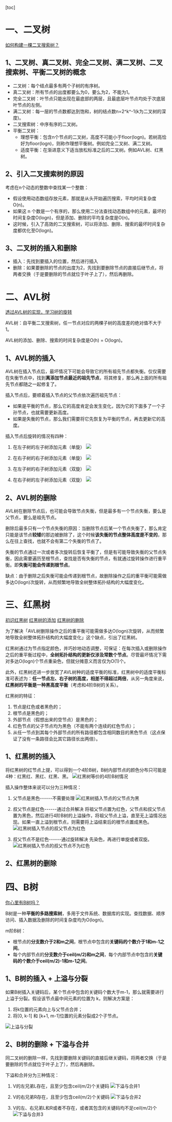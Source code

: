 [toc]


# 一、二叉树

[如何构建一棵二叉搜索树？](https://juejin.cn/post/7168286143430000671)


## 1、二叉树、真二叉树、完全二叉树、满二叉树、二叉搜索树、平衡二叉树的概念

* 二叉树：每个结点最多有两个子树的有序树。
* 真二叉树：所有节点的出度都要么为0，要么为2，不能为1。
* 完全二叉树：叶节点只能出现在最底部的两层，且最底层叶节点均处于次底层叶节点的左侧。
* 满二叉树：每一层的节点数都达到饱和，树的结点数n=2^k^-1(k为二叉树的深度)。
* 二叉搜索树：中序有序的二叉树。
* 平衡二叉树：
    - 理想平衡：包含n个节点的二叉树，高度不可能小于floor(logn)。若树高恰好为floor(logn)，则称作理想平衡树。例如完全二叉树、满二叉树。
    - 适度平衡：在渐进意义下适当放松标准之后的二叉树。例如AVL树、红黑树。



## 2、引入二叉搜索树的原因

考虑在n个动态的整数中查找某一个整数：
* 假设使用动态数组存放元素，那就是从头开始遍历搜索，平均时间复杂度O(n)。
* 如果这 n 个数是一个有序的，那么使用二分法查找动态数组中的元素，最坏的时间复杂度O(logn)，但是添加、删除的平均复杂度是O(n)。
* 这时候，引入了高效的二叉搜索树，可以将添加、删除、搜索的最坏时间复杂度都优化至O(logn)。



## 3、二叉树的插入和删除

* 插入：先找到要插入的位置，然后进行插入
* 删除：如果要删除的节点的出度为2，先找到要删除节点的直接后继节点，将两者交换（于是要删除的节点就位于叶子上了），然后再删除。



# 二、AVL树

[透过AVL树的实现，学习树的旋转](https://juejin.cn/post/7172467470928707591)

AVL树：自平衡二叉搜索树，任一节点对应的两棵子树的高度差的绝对值不大于1。

AVL树的添加、删除、搜索的时间复杂度是O(h) = O(logn)。


## 1、AVL树的插入

AVL树在插入节点后，最坏情况下可能会导致它的所有祖先节点都失衡。仅仅需要在失衡节点中，找到**离添加节点最近的祖先节点**，将其修复，那么再上面的所有祖先节点都随之一起修复了。

插入节点后，要顺着插入节点的父节点依次遍历祖先节点：
* 如果是平衡的节点，那么它的高度肯定会发生变化，因为它的下面多了一个子孙节点，也就需要更新高度。
* 如果是失衡的节点，那么我们需要将它先恢复为平衡的节点，再去更新它的高度。

插入节点后旋转的情况有四种：
1. 在左子树的左子树添加元素（单旋）
![](./picture/LL.bmp)

2. 在右子树的右子树添加元素（单旋）
![](./picture/RR.bmp)

3. 在左子树的右子树添加元素（双旋）
![](./picture/LR.bmp)

4. 在右子树的左子树添加元素（双旋）
![](./picture/RL.bmp)


## 2、AVL树的删除

AVL树在删除节点后，也可能会导致节点失衡，但是最多有一个节点失衡，要么是父节点，要么是祖先节点。

删除后最多只有一个节点失衡的原因：当删除节点后某一个节点失衡了，那么肯定只能是该节点**较矮**的那边被删除了，这个时候**该失衡的节点整体高度是不变的**，那么在往上查找，也就不会有第二个失衡的节点了。

失衡的节点通过一次或者多次旋转后恢复平衡了，但是有可能导致失衡的父节点失衡，因此需要遍历至根节点，查找是否有失衡的节点，有就通过旋转操作进行重平衡。即**失衡可能会传递到根节点**。

缺点：由于删除之后失衡可能会传递到根节点，故删除操作之后的重平衡可能需做多达O(logn)次旋转，从而频繁地导致全树整体拓扑结构的大幅度变化。



# 三、红黑树

[初识红黑树](https://juejin.cn/post/7176536651651350589)
[红黑树的添加](https://juejin.cn/post/7177716251215527997)
[红黑树的删除](https://juejin.cn/post/7179080837726470202)


为了解决「AVL树删除操作之后的重平衡可能需做多达O(logn)次旋转，从而频繁地导致全树整体拓扑结构的大幅度变化」这个缺点，引出了红黑树。

红黑树通过为节点指定颜色，并巧妙地动态调整，可保证：在每次插入或删除操作之后的重平衡过程中，**全树拓扑结构的更新仅涉及常数个节点**。尽管最坏情况下需对多达O(logn)个节点重染色，但就分摊意义而言仅为O(1)个。

此外，红黑树还进一步放宽了AVL树种的适度平衡的标准，红黑树中的适度平衡标准可表述为：**任一节点左、右子树的高度，相差不得超过两倍**，从另一角度来说，**红黑树的平衡是一种黑高度平衡**（考虑和4阶B树的关系）。

红黑树的特征：
1. 节点是红色或者黑色的；
2. 根节点是黑色的；
3. 外部节点（假想出来的空节点）是黑色的；
4. 红色节点的父子节点均为黑色（不能有两个连续的红色节点）；
5. 从任一节点到其每个外部节点的所有路径都包含相同数目的黑色节点（这点保证了没有一条路径会比其它路径长出两倍）。


## 1、红黑树的插入

将红黑树的红节点上提，可以得到一个4阶B树，B树内部节点的颜色分布只可能是4种：红黑红、黑红、红黑、黑。
![红黑树等价的4阶B树情况](./picture/红黑树等价的4阶B树情况.bmp)


插入操作整体来说可以分为三种情况：
1. 父节点是黑色------不需要处理
    ![红黑树插入节点的父节点为黑](./picture/红黑树插入节点的父节点为黑.bmp)

2. 叔父节点是红色------通过合并解决
    将祖父节点置为红色，父节点和叔父节点置为黑色，然后进行4阶B树的上溢操作，将祖父节点上溢，直至无上溢情况出现。如果一直上溢到根节点，则需要将上溢结束后的根节点置成黑色。
    ![红黑树插入节点的叔父节点为红色](./picture/红黑树插入节点的叔父节点为红色.bmp)

3. 叔父节点不是红色------通过旋转解决
    先染色，再进行单旋或者双旋。
    ![红黑树插入节点的叔父节点不为红色](./picture/红黑树插入节点的叔父节点不为红色.bmp)


## 2、红黑树的删除





# 四、B树

[你心里有B树吗？](https://juejin.cn/post/7174639541272199226)

B树是一种**平衡的多路搜索树**，多用于文件系统、数据库的实现。查找数据、顺序访问、插入数据及删除的时间复杂度均为O(logn)。

m阶B树：
* 根节点的**分支数介于2和m之间**，根节点中包含的**关键码的个数介于1和m-1之间**。
* 每个内部节点的**分支数介于ceil(m/2)和m之间**，每个内部节点中包含的**关键码的个数介于ceil(m/2)-1和m-1之间**。


## 1、B树的插入 + 上溢与分裂

如果B树插入关键码后，某个节点中包含的关键码个数大于m-1，那么就需要进行上溢于分裂。假设该节点最中间元素的位置为 k，则解决方案是：
1. 将k位置的元素向上与父节点合并；
2. 将[0, k-1] 和 [k+1, m-1]位置的元素分裂成2个子节点。

![上溢与分裂](./picture/上溢与分裂.bmp)


## 2、B树的删除 + 下溢与合并

同二叉树的删除一样，先找到要删除关键码的直接后继关键码，将两者交换（于是要删除的节点就位于叶子上了），然后再删除。

下溢和合并分为三种情况：

1. V的左兄弟L存在，且至少包含ceil(m/2)个关键码
![下溢与合并1](./picture/下溢与合并1.bmp)

2. V的右兄弟R存在，且至少包含ceil(m/2)个关键码
![下溢与合并2](./picture/下溢与合并2.bmp)

3. V的左、右兄弟L和R或者不存在，或者其包含的关键码均不足ceil(m/2)个
![下溢与合并3](./picture/下溢与合并3.bmp)


